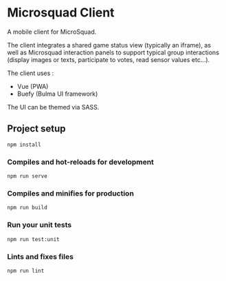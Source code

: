 # Microsquad Client

A mobile client for MicroSquad.

The client integrates a shared game status view (typically an iframe), as well as Microsquad interaction panels to support typical group interactions (display images or texts, participate to votes, read sensor values etc...).

The client uses :
* Vue (PWA)
* Buefy (Bulma UI framework)

The UI can be themed via SASS.

## Project setup
```
npm install
```

### Compiles and hot-reloads for development
```
npm run serve
```

### Compiles and minifies for production
```
npm run build
```

### Run your unit tests
```
npm run test:unit
```

### Lints and fixes files
```
npm run lint
```
